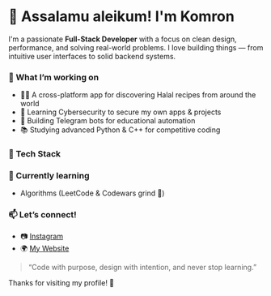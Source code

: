 # 👋 Assalamu aleikum! I'm Komron

I'm a passionate **Full-Stack Developer** with a focus on clean design, performance, and solving real-world problems. I love building things — from intuitive user interfaces to solid backend systems.

### 🚀 What I’m working on
- 🧑‍💻 A cross-platform app for discovering Halal recipes from around the world
- 🔐 Learning Cybersecurity to secure my own apps & projects
- 🤖 Building Telegram bots for educational automation
- 📚 Studying advanced Python & C++ for competitive coding

### 🧰 Tech Stack
<!-- - **Languages:** JavaScript, Python, C++, HTML/CSS
- **Frameworks:** React, Next.js, Node.js, Express
- **Tools:** Git, Docker, Firebase, MongoDB, Tailwind CSS
- **Other:** Linux, Bash, LaTeX, Figma-->

### 🌱 Currently learning
- Algorithms (LeetCode & Codewars grind 💪)

### 📫 Let’s connect!
- 📷 [Instagram](https://instagram.com/jouwdevaccount)
- 🌍 [My Website](https://jouwwebsite.com)


> “Code with purpose, design with intention, and never stop learning.”

Thanks for visiting my profile! 🌟
